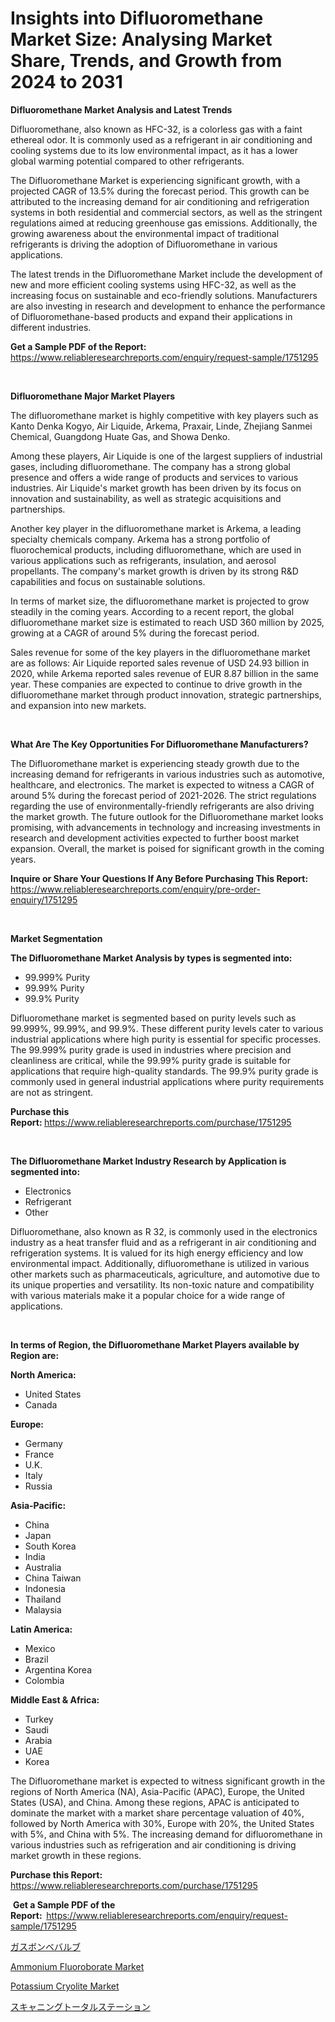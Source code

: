 <p><h1>Insights into Difluoromethane Market Size: Analysing Market Share, Trends, and Growth from 2024 to 2031</h1></p><p><strong>Difluoromethane Market Analysis and Latest Trends</strong></p>
<p><p>Difluoromethane, also known as HFC-32, is a colorless gas with a faint ethereal odor. It is commonly used as a refrigerant in air conditioning and cooling systems due to its low environmental impact, as it has a lower global warming potential compared to other refrigerants.</p><p>The Difluoromethane Market is experiencing significant growth, with a projected CAGR of 13.5% during the forecast period. This growth can be attributed to the increasing demand for air conditioning and refrigeration systems in both residential and commercial sectors, as well as the stringent regulations aimed at reducing greenhouse gas emissions. Additionally, the growing awareness about the environmental impact of traditional refrigerants is driving the adoption of Difluoromethane in various applications.</p><p>The latest trends in the Difluoromethane Market include the development of new and more efficient cooling systems using HFC-32, as well as the increasing focus on sustainable and eco-friendly solutions. Manufacturers are also investing in research and development to enhance the performance of Difluoromethane-based products and expand their applications in different industries.</p></p>
<p><strong>Get a Sample PDF of the Report:&nbsp;</strong> <a href="https://www.reliableresearchreports.com/enquiry/request-sample/1751295">https://www.reliableresearchreports.com/enquiry/request-sample/1751295</a></p>
<p>&nbsp;</p>
<p><strong>Difluoromethane Major Market Players</strong></p>
<p><p>The difluoromethane market is highly competitive with key players such as Kanto Denka Kogyo, Air Liquide, Arkema, Praxair, Linde, Zhejiang Sanmei Chemical, Guangdong Huate Gas, and Showa Denko. </p><p>Among these players, Air Liquide is one of the largest suppliers of industrial gases, including difluoromethane. The company has a strong global presence and offers a wide range of products and services to various industries. Air Liquide's market growth has been driven by its focus on innovation and sustainability, as well as strategic acquisitions and partnerships.</p><p>Another key player in the difluoromethane market is Arkema, a leading specialty chemicals company. Arkema has a strong portfolio of fluorochemical products, including difluoromethane, which are used in various applications such as refrigerants, insulation, and aerosol propellants. The company's market growth is driven by its strong R&D capabilities and focus on sustainable solutions.</p><p>In terms of market size, the difluoromethane market is projected to grow steadily in the coming years. According to a recent report, the global difluoromethane market size is estimated to reach USD 360 million by 2025, growing at a CAGR of around 5% during the forecast period.</p><p>Sales revenue for some of the key players in the difluoromethane market are as follows: Air Liquide reported sales revenue of USD 24.93 billion in 2020, while Arkema reported sales revenue of EUR 8.87 billion in the same year. These companies are expected to continue to drive growth in the difluoromethane market through product innovation, strategic partnerships, and expansion into new markets.</p></p>
<p>&nbsp;</p>
<p><strong>What Are The Key Opportunities For Difluoromethane Manufacturers?</strong></p>
<p><p>The Difluoromethane market is experiencing steady growth due to the increasing demand for refrigerants in various industries such as automotive, healthcare, and electronics. The market is expected to witness a CAGR of around 5% during the forecast period of 2021-2026. The strict regulations regarding the use of environmentally-friendly refrigerants are also driving the market growth. The future outlook for the Difluoromethane market looks promising, with advancements in technology and increasing investments in research and development activities expected to further boost market expansion. Overall, the market is poised for significant growth in the coming years.</p></p>
<p><strong>Inquire or Share Your Questions If Any Before Purchasing This Report:</strong> <a href="https://www.reliableresearchreports.com/enquiry/pre-order-enquiry/1751295">https://www.reliableresearchreports.com/enquiry/pre-order-enquiry/1751295</a></p>
<p>&nbsp;</p>
<p><strong>Market Segmentation</strong></p>
<p><strong>The Difluoromethane Market Analysis by types is segmented into:</strong></p>
<p><ul><li>99.999% Purity</li><li>99.99% Purity</li><li>99.9% Purity</li></ul></p>
<p><p>Difluoromethane market is segmented based on purity levels such as 99.999%, 99.99%, and 99.9%. These different purity levels cater to various industrial applications where high purity is essential for specific processes. The 99.999% purity grade is used in industries where precision and cleanliness are critical, while the 99.99% purity grade is suitable for applications that require high-quality standards. The 99.9% purity grade is commonly used in general industrial applications where purity requirements are not as stringent.</p></p>
<p><strong>Purchase this Report:&nbsp;</strong><a href="https://www.reliableresearchreports.com/purchase/1751295">https://www.reliableresearchreports.com/purchase/1751295</a></p>
<p>&nbsp;</p>
<p><strong>The Difluoromethane Market Industry Research by Application is segmented into:</strong></p>
<p><ul><li>Electronics</li><li>Refrigerant</li><li>Other</li></ul></p>
<p><p>Difluoromethane, also known as R 32, is commonly used in the electronics industry as a heat transfer fluid and as a refrigerant in air conditioning and refrigeration systems. It is valued for its high energy efficiency and low environmental impact. Additionally, difluoromethane is utilized in various other markets such as pharmaceuticals, agriculture, and automotive due to its unique properties and versatility. Its non-toxic nature and compatibility with various materials make it a popular choice for a wide range of applications.</p></p>
<p>&nbsp;</p>
<p><strong>In terms of Region, the Difluoromethane Market Players available by Region are:</strong></p>
<p>
    <p> <strong> North America: </strong>
        <ul>
            <li>United States</li>
            <li>Canada</li>
        </ul>
        </p> 
    <p> <strong> Europe: </strong>
        <ul>
            <li>Germany</li>
            <li>France</li>
            <li>U.K.</li>
            <li>Italy</li>
            <li>Russia</li>
        </ul>
        </p> 
    <p> <strong> Asia-Pacific: </strong>
        <ul>
            <li>China</li>
            <li>Japan</li>
            <li>South Korea</li>
            <li>India</li>
            <li>Australia</li>
            <li>China Taiwan</li>
            <li>Indonesia</li>
            <li>Thailand</li>
            <li>Malaysia</li>
        </ul>
        </p> 
    <p> <strong> Latin America: </strong>
        <ul>
            <li>Mexico</li>
            <li>Brazil</li>
            <li>Argentina Korea</li>
            <li>Colombia</li>
        </ul>
        </p> 
    <p> <strong> Middle East & Africa: </strong>
        <ul>
            <li>Turkey</li>
            <li>Saudi</li>
            <li>Arabia</li>
            <li>UAE</li>
            <li>Korea</li>
        </ul>
    </p>
    </p>
<p><p>The Difluoromethane market is expected to witness significant growth in the regions of North America (NA), Asia-Pacific (APAC), Europe, the United States (USA), and China. Among these regions, APAC is anticipated to dominate the market with a market share percentage valuation of 40%, followed by North America with 30%, Europe with 20%, the United States with 5%, and China with 5%. The increasing demand for difluoromethane in various industries such as refrigeration and air conditioning is driving market growth in these regions.</p></p>
<p><strong>Purchase this Report: </strong><a href="https://www.reliableresearchreports.com/purchase/1751295">https://www.reliableresearchreports.com/purchase/1751295</a></p>
<p>&nbsp;<strong>Get a Sample PDF of the Report:&nbsp;&nbsp;</strong><a href="https://www.reliableresearchreports.com/enquiry/request-sample/1751295">https://www.reliableresearchreports.com/enquiry/request-sample/1751295</a></p>
<p><strong></strong></p>
<p><p><a href="https://medium.com/@manuelmann1976/%E3%82%AC%E3%82%B9%E3%82%B7%E3%83%AA%E3%83%B3%E3%83%80%E3%83%BC%E3%83%90%E3%83%AB%E3%83%96%E5%B8%82%E5%A0%B4%E5%88%86%E6%9E%90-%E3%81%9D%E3%81%AEcagr-%E5%B8%82%E5%A0%B4%E3%82%BB%E3%82%B0%E3%83%A1%E3%83%B3%E3%83%86%E3%83%BC%E3%82%B7%E3%83%A7%E3%83%B3-%E3%81%8A%E3%82%88%E3%81%B3%E3%82%B0%E3%83%AD%E3%83%BC%E3%83%90%E3%83%AB%E6%A5%AD%E7%95%8C%E6%A6%82%E8%A6%81-5251a1e7e7fe">ガスボンベバルブ</a></p><p><a href="https://github.com/lubmix/Market-Research-Report-List-1/blob/main/ammonium-fluoroborate-market.md">Ammonium Fluoroborate Market</a></p><p><a href="https://github.com/joannagoyvaerts/Market-Research-Report-List-1/blob/main/potassium-cryolite-market.md">Potassium Cryolite Market</a></p><p><a href="https://medium.com/@at15984/%E3%83%88%E3%83%BC%E3%82%BF%E3%83%AB%E3%82%B9%E3%83%86%E3%83%BC%E3%82%B7%E3%83%A7%E3%83%B3%E5%B8%82%E5%A0%B4%E3%81%AE%E3%82%B9%E3%82%AD%E3%83%A3%E3%83%B3-2031%E5%B9%B4%E3%81%BE%E3%81%A7%E3%81%AE%E3%83%88%E3%83%AC%E3%83%B3%E3%83%89-%E4%BA%88%E6%B8%AC-%E7%AB%B6%E4%BA%89%E5%88%86%E6%9E%90-ecb9cba81f2d">スキャニングトータルステーション</a></p></p>